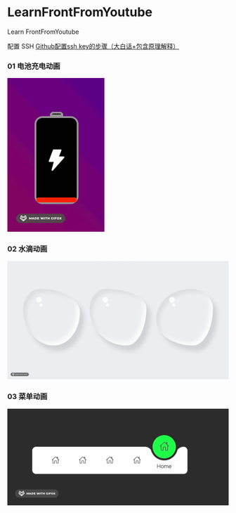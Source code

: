 # LearnFrontFromYoutube
Learn FrontFromYoutube

配置 SSH
[Github配置ssh key的步骤（大白话+包含原理解释）](https://blog.csdn.net/weixin_42310154/article/details/118340458)

### 01 电池充电动画

![](01/demo.gif)

### 02 水滴动画

![](02/demo.gif)
### 03 菜单动画
![](03/demo.gif)